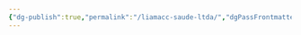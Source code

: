 ```yaml
---
{"dg-publish":true,"permalink":"/liamacc-saude-ltda/","dgPassFrontmatter":true,"created":"2025-10-27T14:46:37.706-03:00","updated":"2025-10-27T14:47:00.525-03:00"}
---
```


